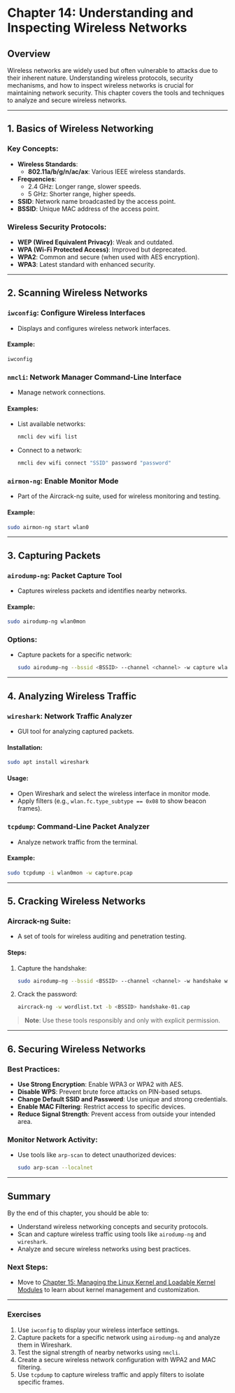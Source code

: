 # Chapter 14: Understanding and Inspecting Wireless Networks

## Overview

Wireless networks are widely used but often vulnerable to attacks due to their inherent nature. Understanding wireless protocols, security mechanisms, and how to inspect wireless networks is crucial for maintaining network security. This chapter covers the tools and techniques to analyze and secure wireless networks.

---

## 1. Basics of Wireless Networking

### Key Concepts:
- **Wireless Standards**:
  - **802.11a/b/g/n/ac/ax**: Various IEEE wireless standards.
- **Frequencies**:
  - 2.4 GHz: Longer range, slower speeds.
  - 5 GHz: Shorter range, higher speeds.
- **SSID**: Network name broadcasted by the access point.
- **BSSID**: Unique MAC address of the access point.

### Wireless Security Protocols:
- **WEP (Wired Equivalent Privacy)**: Weak and outdated.
- **WPA (Wi-Fi Protected Access)**: Improved but deprecated.
- **WPA2**: Common and secure (when used with AES encryption).
- **WPA3**: Latest standard with enhanced security.

---

## 2. Scanning Wireless Networks

### `iwconfig`: Configure Wireless Interfaces
- Displays and configures wireless network interfaces.

#### Example:
```bash
iwconfig
```

### `nmcli`: Network Manager Command-Line Interface
- Manage network connections.

#### Examples:
- List available networks:
  ```bash
  nmcli dev wifi list
  ```
- Connect to a network:
  ```bash
  nmcli dev wifi connect "SSID" password "password"
  ```

### `airmon-ng`: Enable Monitor Mode
- Part of the Aircrack-ng suite, used for wireless monitoring and testing.

#### Example:
```bash
sudo airmon-ng start wlan0
```

---

## 3. Capturing Packets

### `airodump-ng`: Packet Capture Tool
- Captures wireless packets and identifies nearby networks.

#### Example:
```bash
sudo airodump-ng wlan0mon
```

### Options:
- Capture packets for a specific network:
  ```bash
  sudo airodump-ng --bssid <BSSID> --channel <channel> -w capture wlan0mon
  ```

---

## 4. Analyzing Wireless Traffic

### `wireshark`: Network Traffic Analyzer
- GUI tool for analyzing captured packets.

#### Installation:
```bash
sudo apt install wireshark
```

#### Usage:
- Open Wireshark and select the wireless interface in monitor mode.
- Apply filters (e.g., `wlan.fc.type_subtype == 0x08` to show beacon frames).

### `tcpdump`: Command-Line Packet Analyzer
- Analyze network traffic from the terminal.

#### Example:
```bash
sudo tcpdump -i wlan0mon -w capture.pcap
```

---

## 5. Cracking Wireless Networks

### Aircrack-ng Suite:
- A set of tools for wireless auditing and penetration testing.

#### Steps:
1. Capture the handshake:
   ```bash
   sudo airodump-ng --bssid <BSSID> --channel <channel> -w handshake wlan0mon
   ```
2. Crack the password:
   ```bash
   aircrack-ng -w wordlist.txt -b <BSSID> handshake-01.cap
   ```

> **Note**: Use these tools responsibly and only with explicit permission.

---

## 6. Securing Wireless Networks

### Best Practices:
- **Use Strong Encryption**: Enable WPA3 or WPA2 with AES.
- **Disable WPS**: Prevent brute force attacks on PIN-based setups.
- **Change Default SSID and Password**: Use unique and strong credentials.
- **Enable MAC Filtering**: Restrict access to specific devices.
- **Reduce Signal Strength**: Prevent access from outside your intended area.

### Monitor Network Activity:
- Use tools like `arp-scan` to detect unauthorized devices:
  ```bash
  sudo arp-scan --localnet
  ```

---

## Summary

By the end of this chapter, you should be able to:
- Understand wireless networking concepts and security protocols.
- Scan and capture wireless traffic using tools like `airodump-ng` and `wireshark`.
- Analyze and secure wireless networks using best practices.

### Next Steps:
- Move to [Chapter 15: Managing the Linux Kernel and Loadable Kernel Modules](chapter-15-managing-the-linux-kernel-and-loadable-kernel-modules.md) to learn about kernel management and customization.

---

### Exercises

1. Use `iwconfig` to display your wireless interface settings.
2. Capture packets for a specific network using `airodump-ng` and analyze them in Wireshark.
3. Test the signal strength of nearby networks using `nmcli`.
4. Create a secure wireless network configuration with WPA2 and MAC filtering.
5. Use `tcpdump` to capture wireless traffic and apply filters to isolate specific frames.
